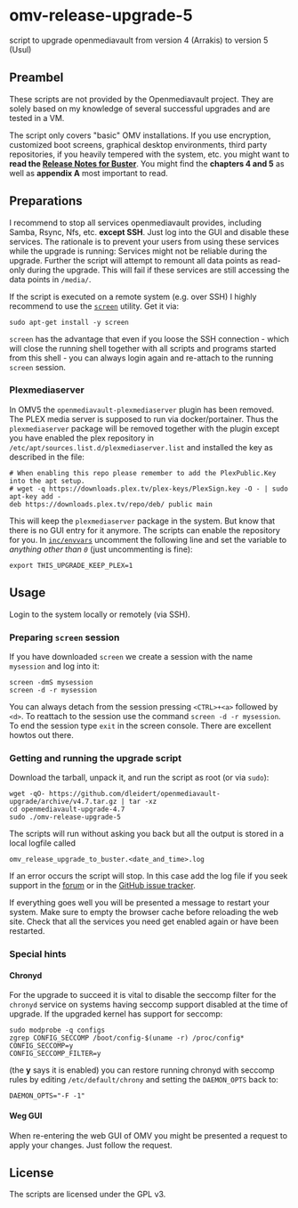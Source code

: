 # omv-release-upgrade-5

script to upgrade openmediavault from version 4 (Arrakis) to version 5
(Usul)

## Preambel

These scripts are not provided by the Openmediavault project. They are solely
based on my knowledge of several successful upgrades and are tested in a VM.

The script only covers "basic" OMV installations. If you use encryption,
customized boot screens, graphical desktop environments, third party
repositories, if you heavily tempered with the system, etc. you might want to
**read the [Release Notes for Buster][relnotes]**. You might find the
**chapters 4 and 5** as well as **appendix A** most important to read.

[relnotes]: https://www.debian.org/releases/buster/amd64/release-notes/ch-information.en.html#openssh

## Preparations

I recommend to stop all services openmediavault provides, including Samba,
Rsync, Nfs, etc. **except SSH**. Just log into the GUI and disable these
services.  The rationale is to prevent your users from using these services
while the upgrade is running: Services might not be reliable during the
upgrade. Further the script will attempt to remount all data points as
read-only during the upgrade. This will fail if these services are still
accessing the data points in `/media/`.

If the script is executed on a remote system (e.g. over SSH) I highly recommend
to use the [`screen`](https://packages.debian.org/screen) utility. Get it via:

```
sudo apt-get install -y screen
```

`screen` has the advantage that even if you loose the SSH connection - which
will close the running shell together with all scripts and programs started
from this shell - you can always login again and re-attach to the running
`screen` session.

### Plexmediaserver

In OMV5 the `openmediavault-plexmediaserver` plugin has been removed. The PLEX
media server is supposed to run via docker/portainer. Thus the
`plexmediaserver` package will be removed together with the plugin except you
have enabled the plex repository in
`/etc/apt/sources.list.d/plexmediaserver.list` and installed the key as
described in the file:

```
# When enabling this repo please remember to add the PlexPublic.Key into the apt setup.
# wget -q https://downloads.plex.tv/plex-keys/PlexSign.key -O - | sudo apt-key add -
deb https://downloads.plex.tv/repo/deb/ public main
```

This will keep the `plexmediaserver` package in the system. But know that there
is no GUI entry for it anymore. The scripts can enable the repository for you.
In [`inc/envvars`](inc/envvars) uncomment the following line and set the
variable to *anything other than `0`* (just uncommenting is fine):

```
export THIS_UPGRADE_KEEP_PLEX=1
```

## Usage

Login to the system locally or remotely (via SSH).

### Preparing `screen` session

If you have downloaded `screen` we create a session with the name `mysession`
and log into it:

```
screen -dmS mysession
screen -d -r mysession
```

You can always detach from the session pressing `<CTRL>+<a>` followed by `<d>`.
To reattach to the session use the command `screen -d -r mysession`. To end the
session type `exit` in the screen console. There are excellent howtos out there.

### Getting and running the upgrade script

Download the tarball, unpack it, and run the script as root (or via `sudo`):

```
wget -qO- https://github.com/dleidert/openmediavault-upgrade/archive/v4.7.tar.gz | tar -xz
cd openmediavault-upgrade-4.7
sudo ./omv-release-upgrade-5
```

The scripts will run without asking you back but all the output is stored in a
local logfile called

`omv_release_upgrade_to_buster.<date_and_time>.log`

If an error occurs the script will stop. In this case add the log file if you
seek support in the [forum] or in the [GitHub issue tracker].

If everything goes well you will be presented a message to restart your system.
Make sure to empty the browser cache before reloading the web site. Check that
all the services you need get enabled again or have been restarted.

[forum]: https://forum.openmediavault.org/
[GitHub issue tracker]: https://github.com/dleidert/openmediavault-upgrade/labels/omv-4.x

### Special hints

#### Chronyd

For the upgrade to succeed it is vital to disable the seccomp filter for the
`chronyd` service on systems having seccomp support disabled at the time of
upgrade. If the upgraded kernel has support for seccomp:

```
sudo modprobe -q configs
zgrep CONFIG_SECCOMP /boot/config-$(uname -r) /proc/config*
CONFIG_SECCOMP=y
CONFIG_SECCOMP_FILTER=y
```

(the **y** says it is enabled) you can restore running chronyd with seccomp
rules by editing `/etc/default/chrony` and setting the `DAEMON_OPTS` back to:

```
DAEMON_OPTS="-F -1"
```

#### Weg GUI

When re-entering the web GUI of OMV you might be presented a request to apply
your changes. Just follow the request.

## License

The scripts are licensed under the GPL v3.
